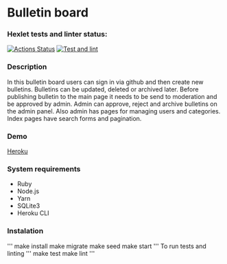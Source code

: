 # Bulletin board
### Hexlet tests and linter status:
[![Actions Status](https://github.com/PIechik/rails-project-lvl3/workflows/hexlet-check/badge.svg)](https://github.com/PIechik/rails-project-lvl3/actions)
[![Test and lint](https://github.com/PIechik/rails-project-lvl3/actions/workflows/test-lint.yml/badge.svg)](https://github.com/PIechik/rails-project-lvl3/actions/workflows/test-lint.yml)

### Description
In this bulletin board users can sign in via github and then create new bulletins. Bulletins can be updated, deleted or archived later. Before publishing bulletin to the main page it needs to be send to moderation and be approved by admin. Admin can approve, reject and archive bulletins on the admin panel. Also admin has pages for managing users and categories. Index pages have search forms and pagination.

### Demo
[Heroku](https://bulletin-board-hexlet.herokuapp.com/)

### System requirements
- Ruby
- Node.js
- Yarn
- SQLite3
- Heroku CLI

### Instalation
'''
make install
make migrate
make seed
make start
'''
To run tests and linting
'''
make test
make lint
'''